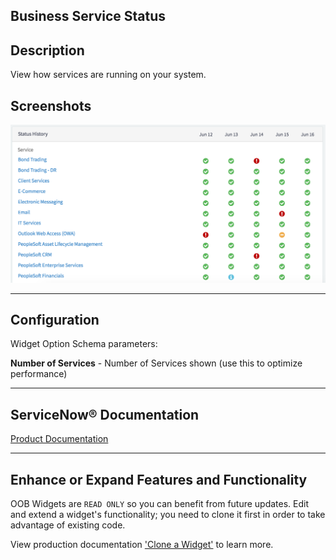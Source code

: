 ##  Business Service Status

## Description

View how services are running on your system.

## Screenshots
![alt text](../images/WidgetBusinessServiceStatus.png "Widget Business Service Status")

---
## Configuration

Widget Option Schema parameters:

**Number of Services** - Number of Services shown (use this to optimize performance)

---
## ServiceNow® Documentation
[Product Documentation](https://docs.servicenow.com/search?q=Business+Service+Status) 

---
## Enhance or Expand Features and Functionality

OOB Widgets are `READ ONLY` so you can benefit from future updates. Edit and extend a widget's functionality; you need to clone it first in order to take advantage of existing code.

View production documentation ['Clone a Widget'](https://docs.servicenow.com/search?q=Clone+a+Widget) to learn more.